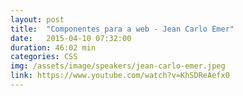```yaml
---
layout: post
title:  "Componentes para a web - Jean Carlo Emer"
date:   2015-04-10 07:32:00
duration: 46:02 min
categories: CSS
img: /assets/image/speakers/jean-carlo-emer.jpeg
link: https://www.youtube.com/watch?v=KhSDReAefx0
---
```

